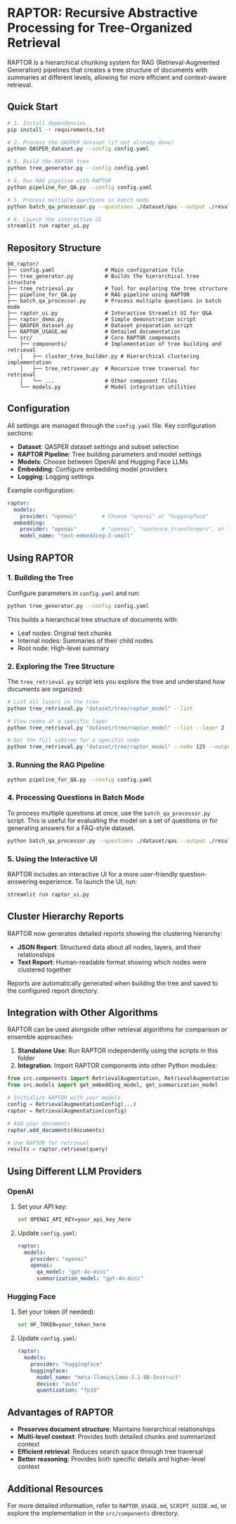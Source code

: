 # RAPTOR: Recursive Abstractive Processing for Tree-Organized Retrieval

RAPTOR is a hierarchical chunking system for RAG (Retrieval-Augmented Generation) pipelines that creates a tree structure of documents with summaries at different levels, allowing for more efficient and context-aware retrieval.

## Quick Start

```bash
# 1. Install dependencies
pip install -r requirements.txt

# 2. Process the QASPER dataset (if not already done)
python QASPER_dataset.py --config config.yaml

# 3. Build the RAPTOR tree
python tree_generator.py --config config.yaml

# 4. Run RAG pipeline with RAPTOR
python pipeline_for_QA.py --config config.yaml

# 5. Process multiple questions in batch mode
python batch_qa_processor.py --questions ./dataset/qas --output ./results

# 6. Launch the interactive UI
streamlit run raptor_ui.py
```

## Repository Structure

```
00_raptor/
├── config.yaml                # Main configuration file
├── tree_generator.py          # Builds the hierarchical tree structure
├── tree_retrieval.py          # Tool for exploring the tree structure
├── pipeline_for_QA.py         # RAG pipeline using RAPTOR
├── batch_qa_processor.py      # Process multiple questions in batch mode
├── raptor_ui.py               # Interactive Streamlit UI for Q&A
├── raptor_demo.py             # Simple demonstration script
├── QASPER_dataset.py          # Dataset preparation script
├── RAPTOR_USAGE.md            # Detailed documentation
└── src/                       # Core RAPTOR components
    ├── components/            # Implementation of tree building and retrieval
    │   ├── cluster_tree_builder.py # Hierarchical clustering implementation
    │   ├── tree_retriever.py  # Recursive tree traversal for retrieval
    │   └── ...                # Other component files
    └── models.py              # Model integration utilities
```

## Configuration

All settings are managed through the `config.yaml` file. Key configuration sections:

- **Dataset**: QASPER dataset settings and subset selection
- **RAPTOR Pipeline**: Tree building parameters and model settings
- **Models**: Choose between OpenAI and Hugging Face LLMs
- **Embedding**: Configure embedding model providers
- **Logging**: Logging settings

Example configuration:

```yaml
raptor:
  models:
    provider: "openai"        # Choose "openai" or "huggingface"
  embedding:
    provider: "openai"        # "openai", "sentence_transformers", or "huggingface"
    model_name: "text-embedding-3-small"
```

## Using RAPTOR

### 1. Building the Tree

Configure parameters in `config.yaml` and run:

```bash
python tree_generator.py --config config.yaml
```

This builds a hierarchical tree structure of documents with:
- Leaf nodes: Original text chunks
- Internal nodes: Summaries of their child nodes
- Root node: High-level summary

### 2. Exploring the Tree Structure

The `tree_retrieval.py` script lets you explore the tree and understand how documents are organized:

```bash
# List all layers in the tree
python tree_retrieval.py "dataset/tree/raptor_model" --list

# View nodes at a specific layer
python tree_retrieval.py "dataset/tree/raptor_model" --list --layer 2

# Get the full subtree for a specific node
python tree_retrieval.py "dataset/tree/raptor_model" --node 125 --output "./reports/subtree_node_125.json"
```

### 3. Running the RAG Pipeline

```bash
python pipeline_for_QA.py --config config.yaml
```

### 4. Processing Questions in Batch Mode

To process multiple questions at once, use the `batch_qa_processor.py` script. This is useful for evaluating the model on a set of questions or for generating answers for a FAQ-style dataset.

```bash
python batch_qa_processor.py --questions ./dataset/qas --output ./results
```

### 5. Using the Interactive UI

RAPTOR includes an interactive UI for a more user-friendly question-answering experience. To launch the UI, run:

```bash
streamlit run raptor_ui.py
```

## Cluster Hierarchy Reports

RAPTOR now generates detailed reports showing the clustering hierarchy:

- **JSON Report**: Structured data about all nodes, layers, and their relationships
- **Text Report**: Human-readable format showing which nodes were clustered together

Reports are automatically generated when building the tree and saved to the configured report directory.

## Integration with Other Algorithms

RAPTOR can be used alongside other retrieval algorithms for comparison or ensemble approaches:

1. **Standalone Use**: Run RAPTOR independently using the scripts in this folder
2. **Integration**: Import RAPTOR components into other Python modules:

```python
from src.components import RetrievalAugmentation, RetrievalAugmentationConfig
from src.models import get_embedding_model, get_summarization_model

# Initialize RAPTOR with your models
config = RetrievalAugmentationConfig(...)
raptor = RetrievalAugmentation(config)

# Add your documents
raptor.add_documents(documents)

# Use RAPTOR for retrieval
results = raptor.retrieve(query)
```

## Using Different LLM Providers

### OpenAI

1. Set your API key:
   ```bash
   set OPENAI_API_KEY=your_api_key_here
   ```

2. Update `config.yaml`:
   ```yaml
   raptor:
     models:
       provider: "openai"
       openai:
         qa_model: "gpt-4o-mini"
         summarization_model: "gpt-4o-mini"
   ```

### Hugging Face

1. Set your token (if needed):
   ```bash
   set HF_TOKEN=your_token_here
   ```

2. Update `config.yaml`:
   ```yaml
   raptor:
     models:
       provider: "huggingface"
       huggingface:
         model_name: "meta-llama/Llama-3.1-8B-Instruct"
         device: "auto"
         quantization: "fp16"
   ```

## Advantages of RAPTOR

- **Preserves document structure**: Maintains hierarchical relationships
- **Multi-level context**: Provides both detailed chunks and summarized context
- **Efficient retrieval**: Reduces search space through tree traversal
- **Better reasoning**: Provides both specific details and higher-level context

## Additional Resources

For more detailed information, refer to `RAPTOR_USAGE.md`, `SCRIPT_GUIDE.md`, or explore the implementation in the `src/components` directory.
